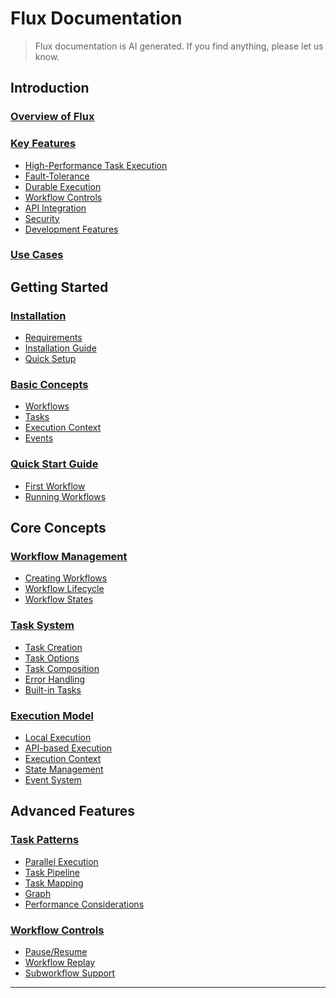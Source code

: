 # Flux Documentation

> Flux documentation is AI generated. If you find anything, please let us know.

## Introduction
### [Overview of Flux](introduction/overview.md)
### [Key Features](introduction/features.md)
  - [High-Performance Task Execution](introduction/features.md#high-performance-task-execution)
  - [Fault-Tolerance](introduction/features.md#fault-tolerance)
  - [Durable Execution](introduction/features.md#durable-execution)
  - [Workflow Controls](introduction/features.md#workflow-controls)
  - [API Integration](introduction/features.md#api-integration)
  - [Security](introduction/features.md#security)
  - [Development Features](introduction/features.md#development-features)
### [Use Cases](introduction/use-cases.md)



## Getting Started
### [Installation](getting-started/installation.md)
   - [Requirements](getting-started/installation.md#requirements)
   - [Installation Guide](getting-started/installation.md#installation-guide)
   - [Quick Setup](getting-started/installation.md#quick-setup)

### [Basic Concepts](getting-started/basic_concepts.md)
   - [Workflows](getting-started/basic_concepts.md#workflows)
   - [Tasks](getting-started/basic_concepts.md#tasks)
   - [Execution Context](getting-started/basic_concepts.md#execution-context)
   - [Events](getting-started/basic_concepts.md#events)

### [Quick Start Guide](getting-started/quick-start-guide.md)
   - [First Workflow](getting-started/quick-start-guide.md#first-workflow)
   - [Running Workflows](getting-started/quick-start-guide.md#running-workflows)

## Core Concepts
### [Workflow Management](core-concepts/workflow-management.md)
   - [Creating Workflows](core-concepts/workflow-management.md#creating-workflows)
   - [Workflow Lifecycle](core-concepts/workflow-management.md#workflow-lifecycle)
   - [Workflow States](core-concepts/workflow-management.md#workflow-states)

### [Task System](core-concepts/tasks.md)
   - [Task Creation](core-concepts/tasks.md#task-creation)
   - [Task Options](core-concepts/tasks.md#task-options)
   - [Task Composition](core-concepts/tasks.md#task-composition)
   - [Error Handling](core-concepts/tasks.md#error-handling)
   - [Built-in Tasks](core-concepts/tasks.md#built-in-tasks)

### [Execution Model](core-concepts/execution-model.md)
   - [Local Execution](core-concepts/execution-model.md#local-execution)
   - [API-based Execution](core-concepts/execution-model.md#api-based-execution)
   - [Execution Context](core-concepts/execution-model.md#execution-context)
   - [State Management](core-concepts/execution-model.md#state-management)
   - [Event System](core-concepts/execution-model.md#event-system)

## Advanced Features
### [Task Patterns](advanced-features/task-patterns.md)
   - [Parallel Execution](advanced-features/task-patterns.md#parallel-execution)
   - [Task Pipeline](advanced-features/task-patterns.md#pipeline-processing)
   - [Task Mapping](advanced-features/task-patterns.md#task-mapping)
   - [Graph](advanced-features/task-patterns.md#graph)
   - [Performance Considerations](advanced-features/task-patterns.md#performance-considerations)

### [Workflow Controls](advanced-features/workflow-controls.md)
   - [Pause/Resume](advanced-features/workflow-controls.md#pause-and-resume)
   - [Workflow Replay](advanced-features/workflow-controls.md#workflow-replay)
   - [Subworkflow Support](advanced-features/workflow-controls.md#subworkflows)

---
<!--

## Deployment
### Local Development
   - Setup
   - Configuration
   - Testing
   - Debugging

### Production Deployment
   - Requirements
   - Configuration
   - Scaling
   - Monitoring

## Best Practices
### Workflow Design
   - Patterns
   - Anti-patterns
   - Performance Tips
   - Error Handling

### Task Implementation
   - Task Sizing
   - Error Handling
   - State Management
   - Resource Management

### Testing
   - Unit Testing
   - Integration Testing
   - Mocking
   - Test Patterns

## Examples
### Basic Examples
   - Hello World
   - Simple Pipeline
   - Parallel Tasks
   - Error Handling

### Advanced Examples
   - Complex Workflows
   - Data Processing
   - Integration Patterns
   - Real-world Use Cases

## Troubleshooting
### Common Issues
   - Task Failures
   - State Management
   - Performance Issues
   - Resource Problems

### Debugging
   - Logging
   - Event Inspection
   - State Inspection
   - Error Analysis

## Migration Guide
- Version Compatibility
- Breaking Changes
- Migration Steps
- Backward Compatibility

## Contributing
- Development Setup
- Coding Standards
- Testing Guidelines
- Pull Request Process
- Documentation Guidelines -->

